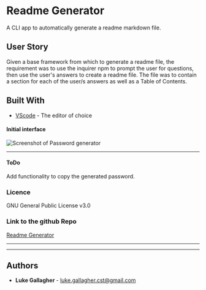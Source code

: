 <!-- @format -->

# Readme Generator

A CLI app to automatically generate a readme markdown file.

## User Story

<p>
Given a base framework from which to generate a readme file, the requirement was to use the inquirer npm to prompt the user for questions, then use the user's answers to create a readme file.
The file was to contain a section for each of the user/s answers as well as a Table of Contents.
</p>

## Built With

- [VScode](https://code.visualstudio.com/) - The editor of choice

#### Initial interface

![Screenshot of Password generator](https://github.com/galluk/readme-generator/blob/master/screenshot.jpg)

<hr>

#### ToDo

Add functionality to copy the generated password.

### Licence

GNU General Public License v3.0

### Link to the github Repo

<a href="https://https://github.com/galluk/readme-generator">Readme Generator</a><hr>

<hr>

## Authors

- **Luke Gallagher** -
  luke.gallagher.cst@gmail.com
